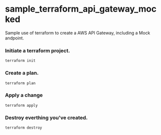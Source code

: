 # sample_terraform_api_gateway_mocked
Sample use of terraform to create a AWS API Gateway, including a Mock andpoint.

### Initiate a terraform project.
```terraform init```

### Create a plan.
```terraform plan```

### Apply a change
```terraform apply```

### Destroy everthing you've created.
```terraform destroy```
